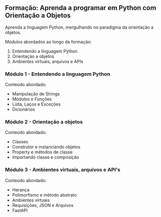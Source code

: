 ## Formação: Aprenda a programar em Python com Orientação a Objetos

Aprenda a linguagem Python, mergulhando no paradigma da orientação a objetos.

Módulos abordados ao longo da formação:
1. Entendendo a linguagem Python
2. Orientação a objetos
3. Ambientes virtuais, arquivos e APIs


### Módulo 1 - Entendendo a linguagem Python
Conteúdo abordado:
  * Manipulação de Strings
  * Módulos e Funções
  * Lista, Laços e Exceções
  * Dicionários

### Módulo 2 - Orientação a objetos
Conteúdo abordado:
  * Classes
  * Construtor e instanciando objetos
  * Property e métodos de classe
  * Importando classe e composição

### Módulo 3 - Ambientes virtuais, arquivos e API's
Conteúdo abordado:
  * Herança
  * Polimorfismo e método abstrato
  * Ambientes virtuais
  * Requisições, JSON e Arquivos
  * FastAPI

